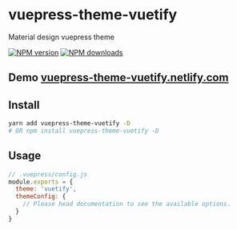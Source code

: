 # vuepress-theme-vuetify

Material design vuepress theme

[![NPM version](https://badgen.net/npm/v/vuepress-theme-vuetify)](https://npmjs.com/package/vuepress-theme-vuetify) [![NPM downloads](https://badgen.net/npm/dt/vuepress-theme-vuetify)](https://npmjs.com/package/vuepress-theme-vuetify)

## Demo [vuepress-theme-vuetify.netlify.com](vuepress-theme-vuetify.netlify.com)

## Install

```bash
yarn add vuepress-theme-vuetify -D
# OR npm install vuepress-theme-vuetify -D
```

## Usage

```js
// .vuepress/config.js
module.exports = {
  theme: 'vuetify',
  themeConfig: {
    // Please head documentation to see the available options.
  }
}
```
